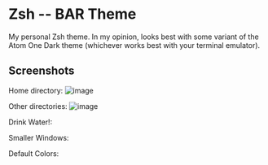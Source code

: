 # Zsh -- BAR Theme

My personal Zsh theme.
In my opinion, looks best with some variant of the Atom One Dark theme (whichever works best with your terminal emulator).

## Screenshots

Home directory:
![image](https://user-images.githubusercontent.com/22773226/57203867-6f488a00-6f81-11e9-9dc7-4f7d63bbee00.png)

Other directories:
![image](https://user-images.githubusercontent.com/22773226/57203941-13cacc00-6f82-11e9-90b8-d860a003cd93.png)

Drink Water!:

Smaller Windows:

Default Colors:

